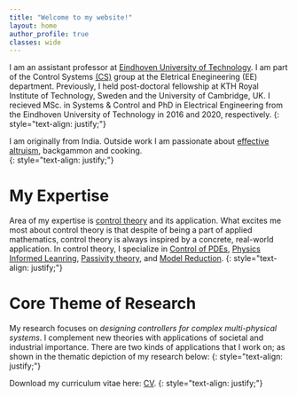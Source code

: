 ```yaml
---
title: "Welcome to my website!"
layout: home 
author_profile: true
classes: wide
---
```


I am an assistant professor at [Eindhoven University of Technology](https://www.tue.nl/en/). I am part of the Control Systems [(CS)](https://www.tue.nl/en/research/research-groups/control-systems/) group at the Eletrical Enegineering (EE) department. Previously, I held post-doctoral fellowship at KTH Royal Institute of Technology, Sweden and the University of Cambridge, UK. I recieved MSc. in Systems & Control and PhD in Electrical Engineering from the Eindhoven University of Technology in 2016 and 2020, respectively. 
{: style="text-align: justify;"}

I am originally from India. Outside work I am passionate about [effective altruism](https://effectiefaltruisme.nl/?gad_source=1&gclid=CjwKCAjw4f6zBhBVEiwATEHFVuyga0xkV3e5QDUmm31n40HGQYFgTJIH5hrlGko7Ovm4II3Hw4SdtRoCiRsQAvD_BwE), backgammon and cooking.  
{: style="text-align: justify;"}

My Expertise
======
Area of my expertise is [control theory](https://en.wikipedia.org/wiki/Control_theory) and its application. What excites me most about control theory is that despite of being a part of applied mathematics, control theory is always inspired by a concrete, real-world application. In control theory, I specialize in [Control of PDEs](http://www.scholarpedia.org/article/Control_of_partial_differential_equations), [Physics Informed Leanring](https://en.wikipedia.org/wiki/Physics-informed_neural_networks), [Passivity theory](https://en.wikipedia.org/wiki/Passivity_(engineering)), and [Model Reduction](https://en.wikipedia.org/wiki/Model_order_reduction).
{: style="text-align: justify;"}

Core Theme of Research
======
My research focuses on *designing controllers for complex multi-physical systems*. I complement new theories with applications of societal and industrial importance. There are two kinds of applications that I work on; as shown in the thematic depiction of my research below:
{: style="text-align: justify;"}

Download my curriculum vitae here: [CV](/assets/Fontan_CV_short.pdf). 
{: style="text-align: justify;"}
